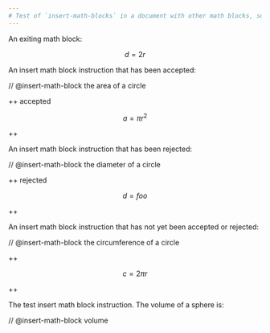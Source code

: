 ```yaml
---
# Test of `insert-math-blocks` in a document with other math blocks, some of which are generated by assistants
---
```


An exiting math block:

$$
d = 2r
$$

An insert math block instruction that has been accepted:

// @insert-math-block the area of a circle

++ accepted

$$
a = \pi r^2
$$

++

An insert math block instruction that has been rejected:

// @insert-math-block the diameter of a circle

++ rejected

$$
d = foo 
$$

++

An insert math block instruction that has not yet been accepted or rejected:

// @insert-math-block the circumference of a circle

++

$$
c = 2\pi r
$$

++

The test insert math block instruction. The volume of a sphere is:

// @insert-math-block volume
